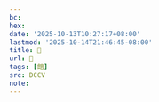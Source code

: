 ```yaml
---
bc:
hex:
date: '2025-10-13T10:27:17+08:00'
lastmod: '2025-10-14T21:46:45-08:00'
title: 􂘍
url: 􂘍
tags: [館]
src: DCCV
note:
---
```

